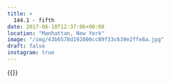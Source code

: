 ```yaml
---
title: >
  144.1 - fifth
date: 2017-06-18T12:37:06+00:00
location: "Manhattan, New York"
image: "/img/43b6578d192800cc89f33c639e2ffe8a.jpg"
draft: false
instagram: true
---
```


{{<photo src="/img/43b6578d192800cc89f33c639e2ffe8a.jpg">}}
